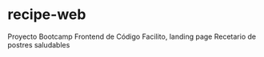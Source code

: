 # recipe-web
Proyecto Bootcamp Frontend de Código Facilito, landing page Recetario de postres saludables
